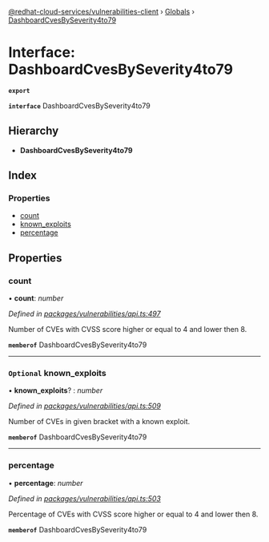 [@redhat-cloud-services/vulnerabilities-client](../README.md) › [Globals](../globals.md) › [DashboardCvesBySeverity4to79](dashboardcvesbyseverity4to79.md)

# Interface: DashboardCvesBySeverity4to79

**`export`** 

**`interface`** DashboardCvesBySeverity4to79

## Hierarchy

* **DashboardCvesBySeverity4to79**

## Index

### Properties

* [count](dashboardcvesbyseverity4to79.md#count)
* [known_exploits](dashboardcvesbyseverity4to79.md#optional-known_exploits)
* [percentage](dashboardcvesbyseverity4to79.md#percentage)

## Properties

###  count

• **count**: *number*

*Defined in [packages/vulnerabilities/api.ts:497](https://github.com/fhlavac/javascript-clients/blob/master/packages/vulnerabilities/api.ts#L497)*

Number of CVEs with CVSS score higher or equal to 4 and lower then 8.

**`memberof`** DashboardCvesBySeverity4to79

___

### `Optional` known_exploits

• **known_exploits**? : *number*

*Defined in [packages/vulnerabilities/api.ts:509](https://github.com/fhlavac/javascript-clients/blob/master/packages/vulnerabilities/api.ts#L509)*

Number of CVEs in given bracket with a known exploit.

**`memberof`** DashboardCvesBySeverity4to79

___

###  percentage

• **percentage**: *number*

*Defined in [packages/vulnerabilities/api.ts:503](https://github.com/fhlavac/javascript-clients/blob/master/packages/vulnerabilities/api.ts#L503)*

Percentage of CVEs with CVSS score higher or equal to 4 and lower then 8.

**`memberof`** DashboardCvesBySeverity4to79
